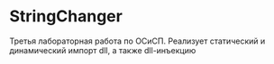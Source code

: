 # StringChanger
Третья лабораторная работа по ОСиСП. Реализует статический и динамический импорт dll, а также dll-инъекцию

